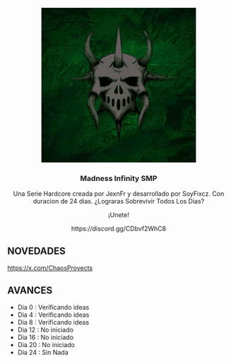 <p align="center">
<img src="https://github.com/FixczGG/Madness-SMP/blob/main/2441281739458060(1).jpg" alt="Addon Icon" width=350>
<h3 align="center">Madness Infinity SMP</h3>

<p align="center">
Una Serie Hardcore creada por JexnFr y desarrollado por SoyFixcz. Con duracion de 24 dias. ¿Lograras Sobrevivir Todos Los Dias?
<p align="center">
¡Unete!
<p align="center">
https://discord.gg/CDbvf2WhC8

## NOVEDADES
https://x.com/ChaosProyects

## AVANCES
- Dia 0 : Verificando ideas
- Dia 4 : Verificando ideas
- Dia 8 : Verificando ideas
- Dia 12 : No iniciado
- Dia 16 : No iniciado
- Dia 20 : No iniciado
- Dia 24 : Sin Nada
